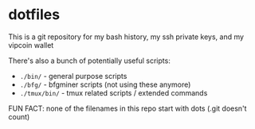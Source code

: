 # dotfiles

This is a git repository for my bash history, my ssh private keys, and my vipcoin wallet

There's also a bunch of potentially useful scripts:

 * `./bin/` - general purpose scripts
 * `./bfg/` - bfgminer scripts (not using these anymore)
 * `./tmux/bin/` - tmux related scripts / extended commands

FUN FACT: none of the filenames in this repo start with dots (.git doesn't count)
